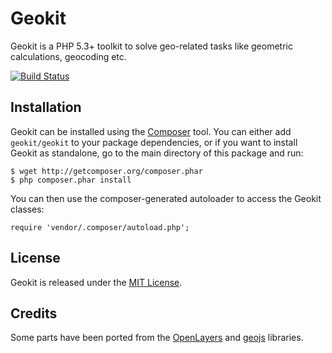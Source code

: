 Geokit
======

Geokit is a PHP 5.3+ toolkit to solve geo-related tasks like geometric calculations, geocoding etc.

[![Build Status](https://secure.travis-ci.org/jsor/Geokit.png)](http://travis-ci.org/jsor/Geokit)

Installation
------------

Geokit can be installed using the [Composer](http://packagist.org/) tool. You can either add `geokit/geokit` to your package dependencies, or if you want to install Geokit as standalone, go to the main directory of this package and run:

    $ wget http://getcomposer.org/composer.phar 
    $ php composer.phar install

You can then use the composer-generated autoloader to access the Geokit classes:

    require 'vendor/.composer/autoload.php';

License
-------

Geokit is released under the [MIT License](https://github.com/jsor/Geokit/blob/master/LICENSE).

Credits
-------

Some parts have been ported from the [OpenLayers](https://github.com/openlayers/openlayers)
and [geojs](http://code.google.com/p/geojs) libraries.
